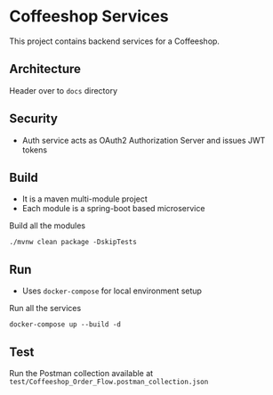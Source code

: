 # Coffeeshop Services

This project contains backend services for a Coffeeshop. 

## Architecture

Header over to `docs` directory
  
## Security

- Auth service acts as OAuth2 Authorization Server and issues JWT tokens

## Build

- It is a maven multi-module project
- Each module is a spring-boot based microservice

Build all the modules
```
./mvnw clean package -DskipTests
```

## Run

- Uses `docker-compose` for local environment setup

Run all the services
```
docker-compose up --build -d
```

## Test

Run the Postman collection available at `test/Coffeeshop_Order_Flow.postman_collection.json`